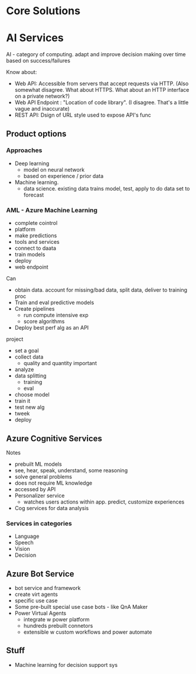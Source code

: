 # Core Solutions

# AI Services

AI - category of computing. adapt and improve decision making over time based on success/failures

Know about:
* Web API: Accessible from servers that accept requests via HTTP. (Also somewhat disagree. What about HTTPS. What about an HTTP interface on a private network?)
* Web API Endpoint : "Location of code library". (I disagree. That's a little vague and inaccurate)
* REST API: Dsign of URL style used to expose API's func

## Product options

### Approaches
* Deep learning
  * model on neural network
  * based on experience / prior data
* Machine learning.
  * data science. existing data trains model, test, apply to do data set to forecast

### AML - Azure Machine Learning
* complete cointrol 
* platform
* make predictions
* tools and services
* connect to daata
* train models
* deploy 
* web endpoint

Can
* obtain data. account for missing/bad data, split data, deliver to training proc
* Train and eval predictive models
* Create pipelines
  * run compute intensive exp
  * score algorithms 
* Deploy best perf alg as an API

project
* set a goal
* collect data
  * quality and quantity important
* analyze
* data splitting
  * training
  * eval
* choose model
* train it
* test new alg
* tweek
* deploy

## Azure Cognitive Services

Notes
* prebuilt ML models
* see, hear, speak, understand, some reasoning
* solve general problems
* does not require ML knowledge
* accessed by API
* Personalizer service 
  * watches users actions within app. predict, customize experiences
* Cog services for data analysis


### Services in categories
* Language
* Speech
* Vision
* Decision

## Azure Bot Service
* bot service and framework
* create virt agents
* specific use case
* Some pre-built special use case bots - like QnA Maker
* Power Virtual Agents
  * integrate w power platform
  * hundreds prebuilt connetors
  * extensible w custom workflows and power automate

## Stuff
* Machine learning for decision support sys

